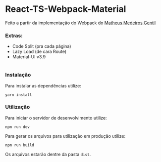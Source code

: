 # React-TS-Webpack-Material

Feito a partir da implementação do Webpack do [Matheus Medeiros Gentil](https://github.com/gentil93)

### Extras:
* Code Split (pra cada página)
* Lazy Load (de cara Route)
* Material-UI v3.9
<br/><br/>
### Instalação

Para instalar as dependências utilize:
```
yarn install
```


### Utilização

Para iniciar o servidor de desenvolvimento utilize:
```
npm run dev
```

Para gerar os arquivos para utilização em produção utilize:
```
npm run build
```
Os arquivos estarão dentre da pasta `dist`.

